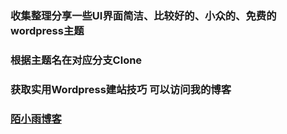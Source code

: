 ### 收集整理分享一些UI界面简洁、比较好的、小众的、免费的wordpress主题

### 根据主题名在对应分支Clone

### 获取实用Wordpress建站技巧 可以访问我的博客

### [陌小雨博客](https://dedewp.com)